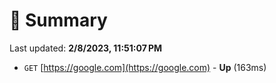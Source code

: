 # 📖 Summary
Last updated: **2/8/2023, 11:51:07 PM**

- `GET` [https://google.com](https://google.com) - **Up** (163ms)
